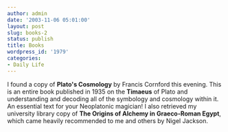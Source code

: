 ```yaml
---
author: admin
date: '2003-11-06 05:01:00'
layout: post
slug: books-2
status: publish
title: Books
wordpress_id: '1979'
categories:
- Daily Life
---
```


I found a copy of **Plato's Cosmology** by Francis Cornford this
evening. This is an entire book published in 1935 on the **Timaeus** of
Plato and understanding and decoding all of the symbology and cosmology
within it. An essential text for your Neoplatonic magician! I also
retrieved my university library copy of **The Origins of Alchemy in
Graeco-Roman Egypt**, which came heavily recommended to me and others by
Nigel Jackson.
